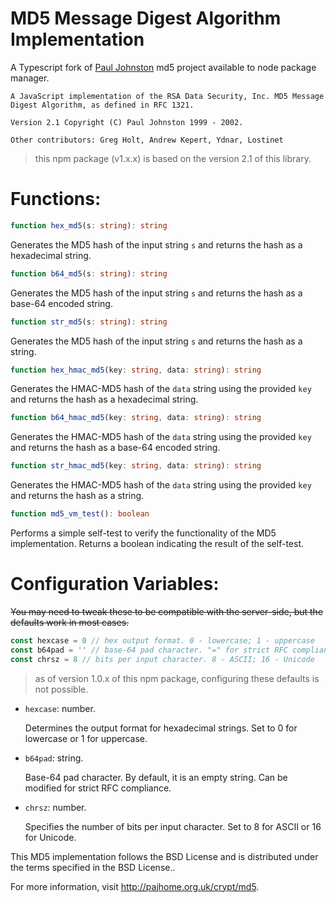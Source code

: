 # MD5 Message Digest Algorithm Implementation

A Typescript fork of [Paul Johnston](https://pajhome.org.uk/crypt/md5/index.html) md5 project available to node package manager.

```
A JavaScript implementation of the RSA Data Security, Inc. MD5 Message Digest Algorithm, as defined in RFC 1321.

Version 2.1 Copyright (C) Paul Johnston 1999 - 2002.

Other contributors: Greg Holt, Andrew Kepert, Ydnar, Lostinet
```

> this npm package (v1.x.x) is based on the version 2.1 of this library.

# Functions:

```ts
function hex_md5(s: string): string
```

Generates the MD5 hash of the input string `s` and returns the hash as a hexadecimal string.

```ts
function b64_md5(s: string): string
```

Generates the MD5 hash of the input string `s` and returns the hash as a base-64 encoded string.

```ts
function str_md5(s: string): string
```

Generates the MD5 hash of the input string `s` and returns the hash as a string.

```ts
function hex_hmac_md5(key: string, data: string): string
```

Generates the HMAC-MD5 hash of the `data` string using the provided `key` and returns the hash as a hexadecimal string.

```ts
function b64_hmac_md5(key: string, data: string): string
```

Generates the HMAC-MD5 hash of the `data` string using the provided `key` and returns the hash as a base-64 encoded string.

```ts
function str_hmac_md5(key: string, data: string): string
```

Generates the HMAC-MD5 hash of the `data` string using the provided `key` and returns the hash as a string.

```ts
function md5_vm_test(): boolean
```

Performs a simple self-test to verify the functionality of the MD5 implementation. Returns a boolean indicating the result of the self-test.

# Configuration Variables:

~~You may need to tweak these to be compatible with the server-side, but the defaults work in most cases.~~

```ts
const hexcase = 0 // hex output format. 0 - lowercase; 1 - uppercase
const b64pad = '' // base-64 pad character. "=" for strict RFC compliance
const chrsz = 8 // bits per input character. 8 - ASCII; 16 - Unicode
```

> as of version 1.0.x of this npm package, configuring these defaults is not possible.

- `hexcase`: number.

  Determines the output format for hexadecimal strings. Set to 0 for lowercase or 1 for uppercase.

- `b64pad`: string.

  Base-64 pad character. By default, it is an empty string. Can be modified for strict RFC compliance.

- `chrsz`: number.

  Specifies the number of bits per input character. Set to 8 for ASCII or 16 for Unicode.

This MD5 implementation follows the BSD License and is distributed under the terms specified in the BSD License..

For more information, visit http://pajhome.org.uk/crypt/md5.

